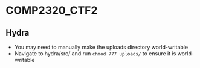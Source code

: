 # COMP2320_CTF2

## Hydra
- You may need to manually make the uploads directory world-writable
- Navigate to hydra/src/ and run `chmod 777 uploads/` to ensure it is world-writable
